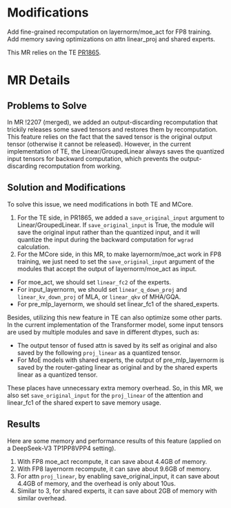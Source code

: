 # Modifications

Add fine-grained recomputation on layernorm/moe_act for FP8 training.
Add memory saving optimizations on attn linear_proj and shared experts.

This MR relies on the TE [PR1865](https://github.com/NVIDIA/TransformerEngine/pull/1865).

# MR Details

## Problems to Solve
In MR !2207 (merged), we added an output-discarding recomputation that trickily releases some saved tensors and restores them by recomputation. This feature relies on the fact that the saved tensor is the original output tensor (otherwise it cannot be released). However, in the current implementation of TE, the Linear/GroupedLinear always saves the quantized input tensors for backward computation, which prevents the output-discarding recomputation from working.

## Solution and Modifications
To solve this issue, we need modifications in both TE and MCore.

1. For the TE side, in PR1865, we added a `save_original_input` argument to Linear/GroupedLinear. If `save_original_input` is True, the module will save the original input rather than the quantized input, and it will quantize the input during the backward computation for `wgrad` calculation.
2. For the MCore side, in this MR, to make layernorm/moe_act work in FP8 training, we just need to set the `save_original_input` argument of the modules that accept the output of layernorm/moe_act as input.
  * For moe_act, we should set `linear_fc2` of the experts.
  * For input_layernorm, we should set `linear_q_down_proj` and `linear_kv_down_proj` of MLA, or `linear_qkv` of MHA/GQA.
  * For pre_mlp_layernorm, we should set linear_fc1 of the shared_experts.

Besides, utilizing this new feature in TE can also optimize some other parts. In the current implementation of the Transformer model, some input tensors are used by multiple modules and save in different dtypes, such as:
* The output tensor of fused attn is saved by its self as original and also saved by the following `proj_linear` as a quantized tensor.
* For MoE models with shared experts, the output of pre_mlp_layernorm is saved by the router-gating linear as original and by the shared experts linear as a quantized tensor.

These places have unnecessary extra memory overhead. So, in this MR, we also set `save_original_input` for the `proj_linear` of the attention and linear_fc1 of the shared expert to save memory usage.

## Results
Here are some memory and performance results of this feature (applied on a DeepSeek-V3 TP1PP8VPP4 setting).

1. With FP8 moe_act recompute, it can save about 4.4GB of memory.
2. With FP8 layernorm recompute, it can save about 9.6GB of memory.
3. For attn `proj_linear`, by enabling save_original_input, it can save about 4.4GB of memory, and the overhead is only about 10us.
4. Similar to 3, for shared experts, it can save about 2GB of memory with similar overhead.